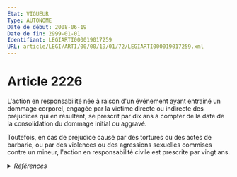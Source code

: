```yaml
---
État: VIGUEUR
Type: AUTONOME
Date de début: 2008-06-19
Date de fin: 2999-01-01
Identifiant: LEGIARTI000019017259
URL: article/LEGI/ARTI/00/00/19/01/72/LEGIARTI000019017259.xml
---
```


<h1>Article 2226</h1>

L'action en responsabilité née à raison d'un événement ayant entraîné un dommage
corporel, engagée par la victime directe ou indirecte des préjudices qui en
résultent, se prescrit par dix ans à compter de la date de la consolidation du
dommage initial ou aggravé.<br />

Toutefois, en cas de préjudice causé par des tortures ou des actes de barbarie,
ou par des violences ou des agressions sexuelles commises contre un mineur,
l'action en responsabilité civile est prescrite par vingt ans.


<details>
  <summary><em>Références</em></summary>

  <h2>Articles faisant référence à l'article</h2>
  
  <ul>
    <li>
      <a href="https://legal.tricoteuses.fr//redirection/LEGIARTI000019014273?vers=git&vers=legifrance">LOI n° 2008-561 du 17 juin 2008 portant réforme de la prescription en matière civile - article 1 ENTIEREMENT_MODIF</a> MODIFICATION cible
    </li>
  </ul>
  
  <h2>Références faites par l'article</h2>
  
  <ul>
    <li>
      1985-07-05 CITATION cible <a href="https://legal.tricoteuses.fr//redirection/LEGIARTI000019017572?vers=git&vers=legifrance">Loi n° 85-677 du 5 juillet 1985 tendant à l'amélioration de la situation des victimes d'accidents de la circulation et à l'accélération des procédures d'indemnisation - article 22 AUTONOME VIGUEUR, en vigueur depuis le 2008-06-19</a>
    </li>
    <li>
      1986-09-09 CITATION cible <a href="https://legal.tricoteuses.fr//redirection/LEGIARTI000031761400?vers=git&vers=legifrance">Loi n° 86-1020 du 9 septembre 1986 relative à la lutte contre le terrorisme. - article 9 AUTONOME VIGUEUR, en vigueur depuis le 2017-01-01</a>
    </li>
    <li>
      2008-06-17 MODIFICATION source <a href="https://legal.tricoteuses.fr//redirection/LEGIARTI000019014273?vers=git&vers=legifrance">LOI n° 2008-561 du 17 juin 2008 portant réforme de la prescription en matière civile - article 1 ENTIEREMENT_MODIF</a>
    </li>
    <li>
      2999-01-01 CITATION cible <a href="https://legal.tricoteuses.fr//redirection/LEGIARTI000033033506?vers=git&vers=legifrance">Code civil - article 2232 AUTONOME VIGUEUR, en vigueur depuis le 2016-08-10</a>
    </li>
    <li>
      2999-01-01 CONCORDE source <a href="https://legal.tricoteuses.fr//redirection/LEGIARTI000019017138?vers=git&vers=legifrance">Code civil - article 2260 AUTONOME VIGUEUR, en vigueur depuis le 2008-06-19</a>
    </li>
    <li>
      2999-01-01 CITATION cible <a href="https://legal.tricoteuses.fr//redirection/LEGIARTI000046125791?vers=git&vers=legifrance">Code de la santé publique - article L1125-26 AUTONOME VIGUEUR, en vigueur depuis le 2022-07-31</a>
    </li>
    <li>
      2999-01-01 CITATION cible <a href="https://legal.tricoteuses.fr//redirection/LEGIARTI000046122839?vers=git&vers=legifrance">Code de la santé publique - article L1126-24 AUTONOME VIGUEUR, en vigueur depuis le 2022-07-31</a>
    </li>
    <li>
      2999-01-01 CITATION cible <a href="https://legal.tricoteuses.fr//redirection/LEGIARTI000046125911?vers=git&vers=legifrance">Code de la santé publique - article L1126-7 AUTONOME VIGUEUR, en vigueur depuis le 2022-07-31</a>
    </li>
    <li>
      2999-01-01 CITATION cible <a href="https://legal.tricoteuses.fr//redirection/LEGIARTI000019017608?vers=git&vers=legifrance">Code des assurances - article L211-19 AUTONOME VIGUEUR, en vigueur depuis le 2008-06-19</a>
    </li>
    <li>
      2999-01-01 CITATION cible <a href="https://legal.tricoteuses.fr//redirection/LEGIARTI000019113126?vers=git&vers=legifrance">Code des assurances - article L422-3 AUTONOME VIGUEUR, en vigueur depuis le 2008-07-03</a>
    </li>
    <li>
      2999-01-01 CITATION cible <a href="https://legal.tricoteuses.fr//redirection/LEGIARTI000047291663?vers=git&vers=legifrance">Code du tourisme - article L211-17 AUTONOME VIGUEUR, en vigueur depuis le 2023-06-07</a>
    </li>
  </ul>
</details>
